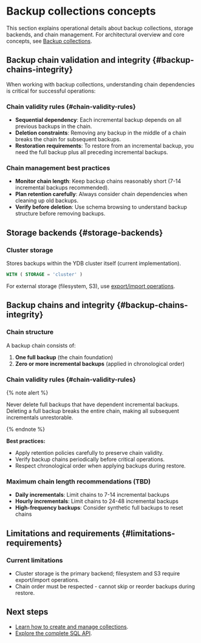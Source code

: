 # Backup collections concepts

This section explains operational details about backup collections, storage backends, and chain management. For architectural overview and core concepts, see [Backup collections](../../../../concepts/backup/collections.md).

## Backup chain validation and integrity {#backup-chains-integrity}

When working with backup collections, understanding chain dependencies is critical for successful operations:

### Chain validity rules {#chain-validity-rules}

- **Sequential dependency**: Each incremental backup depends on all previous backups in the chain.
- **Deletion constraints**: Removing any backup in the middle of a chain breaks the chain for subsequent backups.
- **Restoration requirements**: To restore from an incremental backup, you need the full backup plus all preceding incremental backups.

### Chain management best practices

- **Monitor chain length**: Keep backup chains reasonably short (7-14 incremental backups recommended).
- **Plan retention carefully**: Always consider chain dependencies when cleaning up old backups.
- **Verify before deletion**: Use schema browsing to understand backup structure before removing backups.

## Storage backends {#storage-backends}

### Cluster storage

Stores backups within the YDB cluster itself (current implementation).

```sql
WITH ( STORAGE = 'cluster' )
```

For external storage (filesystem, S3), use [export/import operations](operations.md#restore-operations).

## Backup chains and integrity {#backup-chains-integrity}

### Chain structure

A backup chain consists of:

1. **One full backup** (the chain foundation)
2. **Zero or more incremental backups** (applied in chronological order)

### Chain validity rules {#chain-validity-rules}

{% note alert %}

Never delete full backups that have dependent incremental backups. Deleting a full backup breaks the entire chain, making all subsequent incrementals unrestorable.

{% endnote %}

**Best practices:**

- Apply retention policies carefully to preserve chain validity.
- Verify backup chains periodically before critical operations.
- Respect chronological order when applying backups during restore.

### Maximum chain length recommendations (TBD)

- **Daily incrementals**: Limit chains to 7-14 incremental backups
- **Hourly incrementals**: Limit chains to 24-48 incremental backups
- **High-frequency backups**: Consider synthetic full backups to reset chains

## Limitations and requirements {#limitations-requirements}

### Current limitations

- Cluster storage is the primary backend; filesystem and S3 require export/import operations.
- Chain order must be respected - cannot skip or reorder backups during restore.

## Next steps

- [Learn how to create and manage collections](operations.md).
- [Explore the complete SQL API](sql-api.md).

